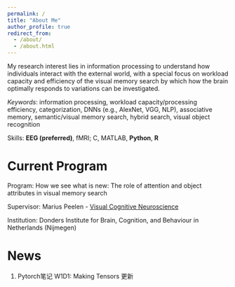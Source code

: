 ```yaml
---
permalink: /
title: "About Me"
author_profile: true
redirect_from: 
  - /about/
  - /about.html
---
```


My research interest lies in information processing to understand how individuals interact with the external world, with a special focus on workload capacity and efficiency of the visual memory search by which how the brain optimally responds to variations can be investigated.

*Keywords*: information processing, workload capacity/processing efficiency, categorization, DNNs (e.g., AlexNet, VGG, NLP), associative memory, semantic/visual memory search, hybrid search, visual object recognition

Skills: **EEG (preferred)**, fMRI; C, MATLAB, **Python**, **R**

Current Program
======
Program: How we see what is new: The role of attention and object attributes in visual memory search

Supervisor: Marius Peelen - [Visual Cognitive Neuroscience](https://www.ru.nl/en/departments/donders-centre-for-cognition/visual-cognitive-neuroscience)

Institution: Donders Institute for Brain, Cognition, and Behaviour in Netherlands (Nijmegen)

News
======
1. Pytorch笔记 W1D1: Making Tensors 更新
